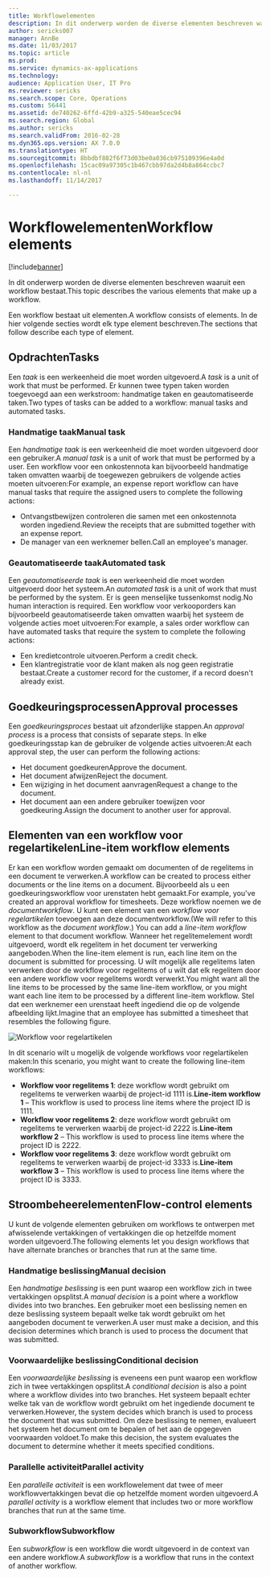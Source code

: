 ```yaml
---
title: Workflowelementen
description: In dit onderwerp worden de diverse elementen beschreven waaruit een workflow bestaat.
author: sericks007
manager: AnnBe
ms.date: 11/03/2017
ms.topic: article
ms.prod: 
ms.service: dynamics-ax-applications
ms.technology: 
audience: Application User, IT Pro
ms.reviewer: sericks
ms.search.scope: Core, Operations
ms.custom: 56441
ms.assetid: de740262-6ffd-42b9-a325-540eae5cec94
ms.search.region: Global
ms.author: sericks
ms.search.validFrom: 2016-02-28
ms.dyn365.ops.version: AX 7.0.0
ms.translationtype: HT
ms.sourcegitcommit: 8bbdbf882f6f73d03be0a036cb975109396e4a0d
ms.openlocfilehash: 15cac09a97305c1b467cbb97da2d4b8a864ccbc7
ms.contentlocale: nl-nl
ms.lasthandoff: 11/14/2017

---
```


# <a name="workflow-elements"></a><span data-ttu-id="4b837-103">Workflowelementen</span><span class="sxs-lookup"><span data-stu-id="4b837-103">Workflow elements</span></span>

[!include[banner](../includes/banner.md)]


<span data-ttu-id="4b837-104">In dit onderwerp worden de diverse elementen beschreven waaruit een workflow bestaat.</span><span class="sxs-lookup"><span data-stu-id="4b837-104">This topic describes the various elements that make up a workflow.</span></span>

<span data-ttu-id="4b837-105">Een workflow bestaat uit elementen.</span><span class="sxs-lookup"><span data-stu-id="4b837-105">A workflow consists of elements.</span></span> <span data-ttu-id="4b837-106">In de hier volgende secties wordt elk type element beschreven.</span><span class="sxs-lookup"><span data-stu-id="4b837-106">The sections that follow describe each type of element.</span></span>

## <a name="tasks"></a><span data-ttu-id="4b837-107">Opdrachten</span><span class="sxs-lookup"><span data-stu-id="4b837-107">Tasks</span></span>
<span data-ttu-id="4b837-108">Een *taak* is een werkeenheid die moet worden uitgevoerd.</span><span class="sxs-lookup"><span data-stu-id="4b837-108">A *task* is a unit of work that must be performed.</span></span> <span data-ttu-id="4b837-109">Er kunnen twee typen taken worden toegevoegd aan een werkstroom: handmatige taken en geautomatiseerde taken.</span><span class="sxs-lookup"><span data-stu-id="4b837-109">Two types of tasks can be added to a workflow: manual tasks and automated tasks.</span></span>

### <a name="manual-task"></a><span data-ttu-id="4b837-110">Handmatige taak</span><span class="sxs-lookup"><span data-stu-id="4b837-110">Manual task</span></span>

<span data-ttu-id="4b837-111">Een *handmatige taak* is een werkeenheid die moet worden uitgevoerd door een gebruiker.</span><span class="sxs-lookup"><span data-stu-id="4b837-111">A *manual task* is a unit of work that must be performed by a user.</span></span> <span data-ttu-id="4b837-112">Een workflow voor een onkostennota kan bijvoorbeeld handmatige taken omvatten waarbij de toegewezen gebruikers de volgende acties moeten uitvoeren:</span><span class="sxs-lookup"><span data-stu-id="4b837-112">For example, an expense report workflow can have manual tasks that require the assigned users to complete the following actions:</span></span>

-   <span data-ttu-id="4b837-113">Ontvangstbewijzen controleren die samen met een onkostennota worden ingediend.</span><span class="sxs-lookup"><span data-stu-id="4b837-113">Review the receipts that are submitted together with an expense report.</span></span>
-   <span data-ttu-id="4b837-114">De manager van een werknemer bellen.</span><span class="sxs-lookup"><span data-stu-id="4b837-114">Call an employee's manager.</span></span>

### <a name="automated-task"></a><span data-ttu-id="4b837-115">Geautomatiseerde taak</span><span class="sxs-lookup"><span data-stu-id="4b837-115">Automated task</span></span>

<span data-ttu-id="4b837-116">Een *geautomatiseerde taak* is een werkeenheid die moet worden uitgevoerd door het systeem.</span><span class="sxs-lookup"><span data-stu-id="4b837-116">An *automated task* is a unit of work that must be performed by the system.</span></span> <span data-ttu-id="4b837-117">Er is geen menselijke tussenkomst nodig.</span><span class="sxs-lookup"><span data-stu-id="4b837-117">No human interaction is required.</span></span> <span data-ttu-id="4b837-118">Een workflow voor verkooporders kan bijvoorbeeld geautomatiseerde taken omvatten waarbij het systeem de volgende acties moet uitvoeren:</span><span class="sxs-lookup"><span data-stu-id="4b837-118">For example, a sales order workflow can have automated tasks that require the system to complete the following actions:</span></span>

-   <span data-ttu-id="4b837-119">Een kredietcontrole uitvoeren.</span><span class="sxs-lookup"><span data-stu-id="4b837-119">Perform a credit check.</span></span>
-   <span data-ttu-id="4b837-120">Een klantregistratie voor de klant maken als nog geen registratie bestaat.</span><span class="sxs-lookup"><span data-stu-id="4b837-120">Create a customer record for the customer, if a record doesn't already exist.</span></span>

## <a name="approval-processes"></a><span data-ttu-id="4b837-121">Goedkeuringsprocessen</span><span class="sxs-lookup"><span data-stu-id="4b837-121">Approval processes</span></span>
<span data-ttu-id="4b837-122">Een *goedkeuringsproces* bestaat uit afzonderlijke stappen.</span><span class="sxs-lookup"><span data-stu-id="4b837-122">An *approval process* is a process that consists of separate steps.</span></span> <span data-ttu-id="4b837-123">In elke goedkeuringsstap kan de gebruiker de volgende acties uitvoeren:</span><span class="sxs-lookup"><span data-stu-id="4b837-123">At each approval step, the user can perform the following actions:</span></span>

-   <span data-ttu-id="4b837-124">Het document goedkeuren</span><span class="sxs-lookup"><span data-stu-id="4b837-124">Approve the document.</span></span>
-   <span data-ttu-id="4b837-125">Het document afwijzen</span><span class="sxs-lookup"><span data-stu-id="4b837-125">Reject the document.</span></span>
-   <span data-ttu-id="4b837-126">Een wijziging in het document aanvragen</span><span class="sxs-lookup"><span data-stu-id="4b837-126">Request a change to the document.</span></span>
-   <span data-ttu-id="4b837-127">Het document aan een andere gebruiker toewijzen voor goedkeuring.</span><span class="sxs-lookup"><span data-stu-id="4b837-127">Assign the document to another user for approval.</span></span>

## <a name="line-item-workflow-elements"></a><span data-ttu-id="4b837-128">Elementen van een workflow voor regelartikelen</span><span class="sxs-lookup"><span data-stu-id="4b837-128">Line-item workflow elements</span></span>
<span data-ttu-id="4b837-129">Er kan een workflow worden gemaakt om documenten of de regelitems in een document te verwerken.</span><span class="sxs-lookup"><span data-stu-id="4b837-129">A workflow can be created to process either documents or the line items on a document.</span></span> <span data-ttu-id="4b837-130">Bijvoorbeeld als u een goedkeuringsworkflow voor urenstaten hebt gemaakt.</span><span class="sxs-lookup"><span data-stu-id="4b837-130">For example, you've created an approval workflow for timesheets.</span></span> <span data-ttu-id="4b837-131">Deze workflow noemen we de *documentworkflow*. U kunt een element van een *workflow voor regelartikelen* toevoegen aan deze documentworkflow.</span><span class="sxs-lookup"><span data-stu-id="4b837-131">(We will refer to this workflow as the *document workflow*.) You can add a *line-item workflow* element to that document workflow.</span></span> <span data-ttu-id="4b837-132">Wanneer het regelitemelement wordt uitgevoerd, wordt elk regelitem in het document ter verwerking aangeboden.</span><span class="sxs-lookup"><span data-stu-id="4b837-132">When the line-item element is run, each line item on the document is submitted for processing.</span></span> <span data-ttu-id="4b837-133">U wilt mogelijk alle regelitems laten verwerken door de workflow voor regelitems of u wilt dat elk regelitem door een andere workflow voor regelitems wordt verwerkt.</span><span class="sxs-lookup"><span data-stu-id="4b837-133">You might want all the line items to be processed by the same line-item workflow, or you might want each line item to be processed by a different line-item workflow.</span></span> <span data-ttu-id="4b837-134">Stel dat een werknemer een urenstaat heeft ingediend die op de volgende afbeelding lijkt.</span><span class="sxs-lookup"><span data-stu-id="4b837-134">Imagine that an employee has submitted a timesheet that resembles the following figure.</span></span>

![Workflow voor regelartikelen](./media/workflow_lineitemworkflow.gif) 

<span data-ttu-id="4b837-136">In dit scenario wilt u mogelijk de volgende workflows voor regelartikelen maken:</span><span class="sxs-lookup"><span data-stu-id="4b837-136">In this scenario, you might want to create the following line-item workflows:</span></span>

-   <span data-ttu-id="4b837-137">**Workflow voor regelitems 1**: deze workflow wordt gebruikt om regelitems te verwerken waarbij de project-id 1111 is.</span><span class="sxs-lookup"><span data-stu-id="4b837-137">**Line-item workflow 1** – This workflow is used to process line items where the project ID is 1111.</span></span>
-   <span data-ttu-id="4b837-138">**Workflow voor regelitems 2**: deze workflow wordt gebruikt om regelitems te verwerken waarbij de project-id 2222 is.</span><span class="sxs-lookup"><span data-stu-id="4b837-138">**Line-item workflow 2** – This workflow is used to process line items where the project ID is 2222.</span></span>
-   <span data-ttu-id="4b837-139">**Workflow voor regelitems 3**: deze workflow wordt gebruikt om regelitems te verwerken waarbij de project-id 3333 is.</span><span class="sxs-lookup"><span data-stu-id="4b837-139">**Line-item workflow 3** – This workflow is used to process line items where the project ID is 3333.</span></span>

## <a name="flow-control-elements"></a><span data-ttu-id="4b837-140">Stroombeheerelementen</span><span class="sxs-lookup"><span data-stu-id="4b837-140">Flow-control elements</span></span>
<span data-ttu-id="4b837-141">U kunt de volgende elementen gebruiken om workflows te ontwerpen met afwisselende vertakkingen of vertakkingen die op hetzelfde moment worden uitgevoerd.</span><span class="sxs-lookup"><span data-stu-id="4b837-141">The following elements let you design workflows that have alternate branches or branches that run at the same time.</span></span>

### <a name="manual-decision"></a><span data-ttu-id="4b837-142">Handmatige beslissing</span><span class="sxs-lookup"><span data-stu-id="4b837-142">Manual decision</span></span>

<span data-ttu-id="4b837-143">Een *handmatige beslissing* is een punt waarop een workflow zich in twee vertakkingen opsplitst.</span><span class="sxs-lookup"><span data-stu-id="4b837-143">A *manual decision* is a point where a workflow divides into two branches.</span></span> <span data-ttu-id="4b837-144">Een gebruiker moet een beslissing nemen en deze beslissing systeem bepaalt welke tak wordt gebruikt om het aangeboden document te verwerken.</span><span class="sxs-lookup"><span data-stu-id="4b837-144">A user must make a decision, and this decision determines which branch is used to process the document that was submitted.</span></span>

### <a name="conditional-decision"></a><span data-ttu-id="4b837-145">Voorwaardelijke beslissing</span><span class="sxs-lookup"><span data-stu-id="4b837-145">Conditional decision</span></span>

<span data-ttu-id="4b837-146">Een *voorwaardelijke beslissing* is eveneens een punt waarop een workflow zich in twee vertakkingen opsplitst.</span><span class="sxs-lookup"><span data-stu-id="4b837-146">A *conditional decision* is also a point where a workflow divides into two branches.</span></span> <span data-ttu-id="4b837-147">Het systeem bepaalt echter welke tak van de workflow wordt gebruikt om het ingediende document te verwerken.</span><span class="sxs-lookup"><span data-stu-id="4b837-147">However, the system decides which branch is used to process the document that was submitted.</span></span> <span data-ttu-id="4b837-148">Om deze beslissing te nemen, evalueert het systeem het document om te bepalen of het aan de opgegeven voorwaarden voldoet.</span><span class="sxs-lookup"><span data-stu-id="4b837-148">To make this decision, the system evaluates the document to determine whether it meets specified conditions.</span></span>

### <a name="parallel-activity"></a><span data-ttu-id="4b837-149">Parallelle activiteit</span><span class="sxs-lookup"><span data-stu-id="4b837-149">Parallel activity</span></span>

<span data-ttu-id="4b837-150">Een *parallelle activiteit* is een workflowelement dat twee of meer workflowvertakkingen bevat die op hetzelfde moment worden uitgevoerd.</span><span class="sxs-lookup"><span data-stu-id="4b837-150">A *parallel activity* is a workflow element that includes two or more workflow branches that run at the same time.</span></span>

### <a name="subworkflow"></a><span data-ttu-id="4b837-151">Subworkflow</span><span class="sxs-lookup"><span data-stu-id="4b837-151">Subworkflow</span></span>

<span data-ttu-id="4b837-152">Een *subworkflow* is een workflow die wordt uitgevoerd in de context van een andere workflow.</span><span class="sxs-lookup"><span data-stu-id="4b837-152">A *subworkflow* is a workflow that runs in the context of another workflow.</span></span>




